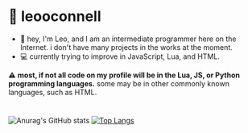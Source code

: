 # 🌆 leooconnell

- 👋 hey, I'm Leo, and I am an intermediate programmer here on the Internet. i don't have many projects in the works at the moment.
- 💻 currently trying to improve in JavaScript, Lua, and HTML.

⚠️ **most, if not all code on my profile will be in the Lua, JS, or Python programming languages.** some may be in other commonly known languages, such as HTML.

#

![Anurag's GitHub stats](https://github-readme-stats.vercel.app/api?username=leooconnell&show_icons=true&count_private=true&theme=cobalt)
[![Top Langs](https://github-readme-stats.vercel.app/api/top-langs/?username=leooconnell&theme=cobalt)](https://github.com/anuraghazra/github-readme-stats)
